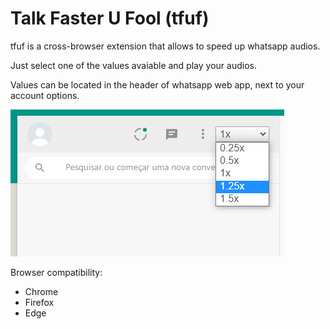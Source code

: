 # Talk Faster U Fool (tfuf)

tfuf is a cross-browser extension that allows to speed up whatsapp audios.

Just select one of the values avaiable and play your audios.

Values can be located in the header of whatsapp web app, next to your account options.

![where](https://github.com/felipecaon/tfuf/blob/main/images/where.png)


Browser compatibility:
- Chrome
- Firefox
- Edge
